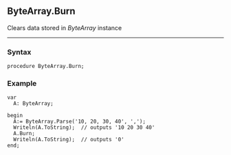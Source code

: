 ## ByteArray.Burn

Clears data stored in *ByteArray* instance

---

### Syntax
```delphi
procedure ByteArray.Burn;
```

### Example
```delphi
var
  A: ByteArray;

begin
  A:= ByteArray.Parse('10, 20, 30, 40', ',');
  Writeln(A.ToString);  // outputs '10 20 30 40'
  A.Burn;
  Writeln(A.ToString);  // outputs '0'
end;
```
